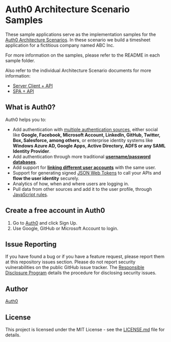 # Auth0 Architecture Scenario Samples

These sample applications serve as the implementation samples for the [Auth0 Architecture Scenarios](https://auth0.com/docs/architecture-scenarios). In these scenario we build a timesheet application for a fictitious company named ABC Inc. 

For more information on the samples, please refer to the README in each sample folder.

Also refer to the individual Architecture Scenario documents for more information:

* [Server Client + API](https://auth0.com/docs/architecture-scenarios/application/server-api)
* [SPA + API](https://auth0.com/docs/architecture-scenarios/application/spa-api)

## What is Auth0?

Auth0 helps you to:

* Add authentication with [multiple authentication sources](https://docs.auth0.com/identityproviders), either social like **Google, Facebook, Microsoft Account, LinkedIn, GitHub, Twitter, Box, Salesforce, among others**, or enterprise identity systems like **Windows Azure AD, Google Apps, Active Directory, ADFS or any SAML Identity Provider**.
* Add authentication through more traditional **[username/password databases](https://docs.auth0.com/mysql-connection-tutorial)**.
* Add support for **[linking different user accounts](https://docs.auth0.com/link-accounts)** with the same user.
* Support for generating signed [JSON Web Tokens](https://docs.auth0.com/jwt) to call your APIs and **flow the user identity** securely.
* Analytics of how, when and where users are logging in.
* Pull data from other sources and add it to the user profile, through [JavaScript rules](https://docs.auth0.com/rules).

## Create a free account in Auth0

1. Go to [Auth0](https://auth0.com) and click Sign Up.
2. Use Google, GitHub or Microsoft Account to login.

## Issue Reporting

If you have found a bug or if you have a feature request, please report them at this repository issues section. Please do not report security vulnerabilities on the public GitHub issue tracker. The [Responsible Disclosure Program](https://auth0.com/whitehat) details the procedure for disclosing security issues.

## Author

[Auth0](auth0.com)

## License
This project is licensed under the MIT License - see the [LICENSE.md](LICENSE.md) file for details.
